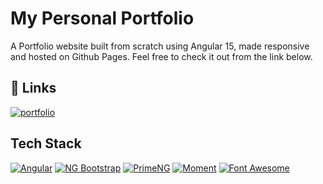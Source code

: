 
# My Personal Portfolio

A Portfolio website built from scratch using Angular 15, made responsive and hosted on Github Pages. Feel free to check it out from the link below.


## 🔗 Links
[![portfolio](https://img.shields.io/badge/my_portfolio-123?style=for-the-badge&logo=ko-fi&logoColor=white)](https://pragathpth.me/)


## Tech Stack

[![Angular](https://img.shields.io/badge/Angular-16.2.5-red)](https://angular.io/)
[![NG Bootstrap](https://img.shields.io/badge/ng--bootstrap-15.1.1-blue)](https://ng-bootstrap.github.io/#/home)
[![PrimeNG](https://img.shields.io/badge/PrimeNG-16.3.1-critical)](https://www.primefaces.org/primeng/)
[![Moment](https://img.shields.io/badge/moment-2.29.4-success)](https://momentjs.com/)
[![Font Awesome](https://img.shields.io/badge/angular--fontawesome-0.13.0-orange)](https://momentjs.com/)
